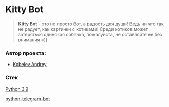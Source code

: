 # Kitty Bot

> **Kitty Bot** - это не просто бот, а радость для души! Ведь ни что так не радует, как картинки с котиками! Среди котиков может затеряться одинокая собачка, пожалуйста, не оставляйте ее без внимания =))


### Автор проекта:  
* [Kobelev Andrey](https://github.com/andrey-kobelev)

### Стек

[ Python 3.9](https://www.python.org/downloads/release/python-390/)

[python-telegram-bot](https://docs.python-telegram-bot.org/en/v21.9/)